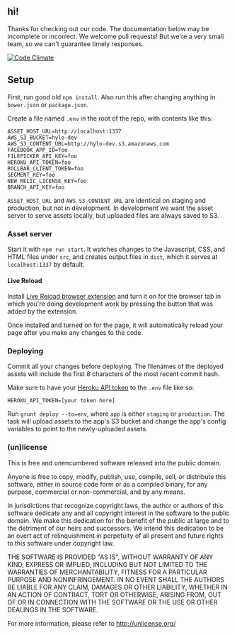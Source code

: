 ## hi!

Thanks for checking out our code. The documentation below may be incomplete or incorrect. We welcome pull requests! But we're a very small team, so we can't guarantee timely responses.

[![Code Climate](https://codeclimate.com/github/Hylozoic/hylo-frontend/badges/gpa.svg)](https://codeclimate.com/github/Hylozoic/hylo-frontend)

## Setup

First, run good old `npm install`. Also run this after changing anything in `bower.json` or `package.json`.

Create a file named `.env` in the root of the repo, with contents like this:

```
ASSET_HOST_URL=http://localhost:1337
AWS_S3_BUCKET=hylo-dev
AWS_S3_CONTENT_URL=http://hylo-dev.s3.amazonaws.com
FACEBOOK_APP_ID=foo
FILEPICKER_API_KEY=foo
HEROKU_API_TOKEN=foo
ROLLBAR_CLIENT_TOKEN=foo
SEGMENT_KEY=foo
NEW_RELIC_LICENSE_KEY=foo
BRANCH_API_KEY=foo
```

`ASSET_HOST_URL` and `AWS_S3_CONTENT_URL` are identical on staging and production, but not in development. In development we want the asset server to serve assets locally, but uploaded files are always saved to S3.

### Asset server

Start it with `npm run start`. It watches changes to the Javascript, CSS, and HTML files under `src`, and creates output files in `dist`, which it serves at `localhost:1337` by default.

#### Live Reload

Install [Live Reload browser extension](https://chrome.google.com/webstore/detail/livereload/jnihajbhpnppcggbcgedagnkighmdlei?hl=en) and turn it on for the browser tab in which you're doing development work by pressing the button that was added by the extension.

Once installed and turned on for the page, it will automatically reload your page after you make any changes to the code.

### Deploying

Commit all your changes before deploying. The filenames of the deployed assets will include the first 8 characters of the most recent commit hash.

Make sure to have your [Heroku API token](https://heroku.com/account) to the `.env` file like so:

```
HEROKU_API_TOKEN=[your token here]
```

Run `grunt deploy --to=env`, where `app` is either `staging` or `production`. The task will upload assets to the app's S3 bucket and change the app's config variables to point to the newly-uploaded assets.

### (un)license

This is free and unencumbered software released into the public domain.

Anyone is free to copy, modify, publish, use, compile, sell, or distribute this software, either in source code form or as a compiled binary, for any purpose, commercial or non-commercial, and by any means.

In jurisdictions that recognize copyright laws, the author or authors of this software dedicate any and all copyright interest in the software to the public domain. We make this dedication for the benefit of the public at large and to the detriment of our heirs and successors. We intend this dedication to be an overt act of relinquishment in perpetuity of all present and future rights to this software under copyright law.

THE SOFTWARE IS PROVIDED "AS IS", WITHOUT WARRANTY OF ANY KIND, EXPRESS OR IMPLIED, INCLUDING BUT NOT LIMITED TO THE WARRANTIES OF MERCHANTABILITY, FITNESS FOR A PARTICULAR PURPOSE AND NONINFRINGEMENT. IN NO EVENT SHALL THE AUTHORS BE LIABLE FOR ANY CLAIM, DAMAGES OR OTHER LIABILITY, WHETHER IN AN ACTION OF CONTRACT, TORT OR OTHERWISE, ARISING FROM, OUT OF OR IN CONNECTION WITH THE SOFTWARE OR THE USE OR OTHER DEALINGS IN THE SOFTWARE.

For more information, please refer to http://unlicense.org/
